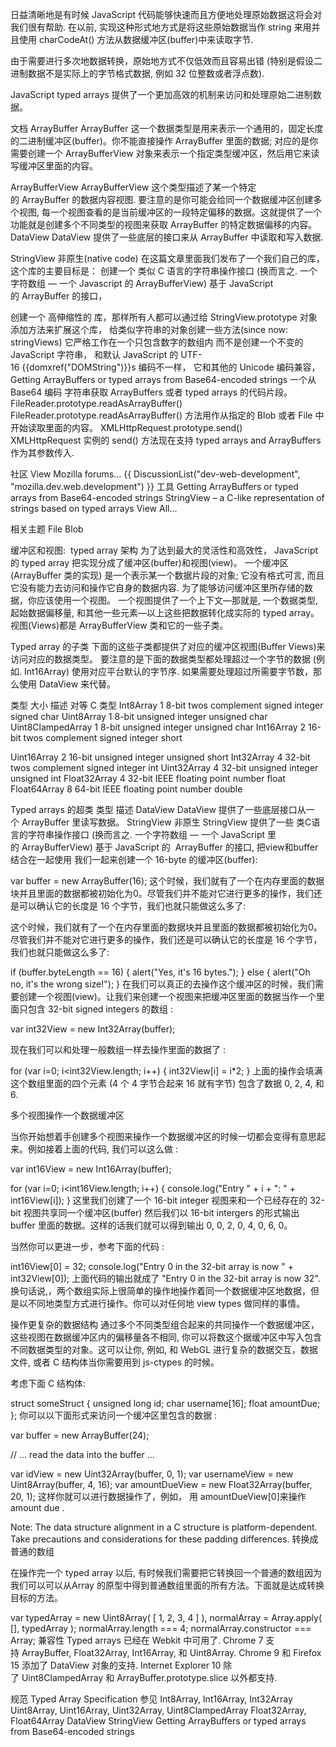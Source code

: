 日益清晰地是有时候 JavaScript 代码能够快速而且方便地处理原始数据这将会对我们很有帮助. 在以前, 实现这种形式地方式是将这些原始数据当作 string 来用并且使用 charCodeAt() 方法从数据缓冲区(buffer)中来读取字节.

由于需要进行多次地数据转换，原始地方式不仅低效而且容易出错 (特别是假设二进制数据不是实际上的字节格式数据, 例如 32 位整数或者浮点数).

JavaScript typed arrays 提供了一个更加高效的机制来访问和处理原始二进制数据。


文档
ArrayBuffer
ArrayBuffer 这一个数据类型是用来表示一个通用的，固定长度的二进制缓冲区(buffer)。你不能直接操作 ArrayBuffer 里面的数据; 对应的是你需要创建一个 ArrayBufferView 对象来表示一个指定类型缓冲区，然后用它来读写缓冲区里面的内容。

ArrayBufferView
ArrayBufferView 这个类型描述了某一个特定的 ArrayBuffer 的数据内容视图. 要注意的是你可能会给同一个数据缓冲区创建多个视图, 每一个视图查看的是当前缓冲区的一段特定偏移的数据。这就提供了一个功能就是创建多个不同类型的视图来获取 ArrayBuffer 的特定数据偏移的内容。 
DataView
DataView 提供了一些底层的接口来从 ArrayBuffer 中读取和写入数据.

StringView 非原生(native code)
在这篇文章里面我们发布了一个我们自己的库，这个库的主要目标是：
创建一个 类似 C 语言的字符串操作接口 (换而言之. 一个字符数组 — 一个 Javascript 的 ArrayBufferView) 基于 JavaScript 的 ArrayBuffer 的接口，


创建一个 高伸缩性的 库，那样所有人都可以通过给 StringView.prototype 对象添加方法来扩展这个库，
给类似字符串的对象创建一些方法(since now: stringViews) 它严格工作在一个只包含数字的数组内 而不是创建一个不变的 JavaScript 字符串，
和默认 JavaScript 的 UTF-16 {{domxref("DOMString")}}s 编码不一样， 它和其他的 Unicode 编码兼容，
Getting ArrayBuffers or typed arrays from Base64-encoded strings
一个从 Base64 编码 字符串获取 ArrayBuffers 或者 typed arrays 的代码片段。
FileReader.prototype.readAsArrayBuffer()
FileReader.prototype.readAsArrayBuffer() 方法用作从指定的 Blob 或者 File 中开始读取里面的内容。
XMLHttpRequest.prototype.send()
XMLHttpRequest 实例的 send() 方法现在支持 typed arrays and ArrayBuffers 作为其参数传入.




社区
View Mozilla forums... {{ DiscussionList("dev-web-development", "mozilla.dev.web.development") }}
工具
Getting ArrayBuffers or typed arrays from Base64-encoded strings
StringView – a C-like representation of strings based on typed arrays
View All...

相关主题
File
Blob



缓冲区和视图:  typed array 架构
为了达到最大的灵活性和高效性， JavaScript 的 typed array 把实现分成了缓冲区(buffer)和视图(view)。 一个缓冲区 (ArrayBuffer 类的实现) 是一个表示某一个数据片段的对象; 它没有格式可言, 而且它没有能力去访问和操作它自身的数据内容. 为了能够访问缓冲区里所存储的数据，你应该使用一个视图。 一个视图提供了一个上下文—那就是, 一个数据类型, 起始数据偏移量, 和其他一些元素—以上这些把数据转化成实际的 typed array。 视图(Views)都是 ArrayBufferView 类和它的一些子类。





Typed array 的子类
下面的这些子类都提供了对应的缓冲区视图(Buffer Views)来访问对应的数据类型。 要注意的是下面的数据类型都处理超过一个字节的数据 (例如. Int16Array) 使用对应平台默认的字节序. 如果需要处理超过所需要字节数，那么使用 DataView 来代替。

类型  大小  描述  对等 C 类型
Int8Array   1   8-bit twos complement signed integer    signed char
Uint8Array  1   8-bit unsigned integer  unsigned char
Uint8ClampedArray   1   8-bit unsigned integer  unsigned char
Int16Array  2   16-bit twos complement signed integer   short


Uint16Array 2   16-bit unsigned integer unsigned short
Int32Array  4   32-bit twos complement signed integer   int
Uint32Array 4   32-bit unsigned integer unsigned int
Float32Array    4   32-bit IEEE floating point number   float
Float64Array    8   64-bit IEEE floating point number   double



Typed arrays 的超类
类型  描述
DataView    DataView 提供了一些底层接口从一个 ArrayBuffer 里读写数据。
StringView 非原生  StringView 提供了一些 类C语言的字符串操作接口 (换而言之. 一个字符数组 — 一个 JavaScript 里的 ArrayBufferView) 基于 JavaScript 的  ArrayBuffer 的接口,
把view和buffer结合在一起使用
我们一起来创建一个 16-byte 的缓冲区(buffer):

var buffer = new ArrayBuffer(16);
这个时候，我们就有了一个在内存里面的数据块并且里面的数据都被初始化为0。尽管我们并不能对它进行更多的操作，我们还是可以确认它的长度是 16 个字节，我们也就只能做这么多了:



这个时候，我们就有了一个在内存里面的数据块并且里面的数据都被初始化为0。尽管我们并不能对它进行更多的操作，我们还是可以确认它的长度是 16 个字节，我们也就只能做这么多了:

if (buffer.byteLength == 16) {
  alert("Yes, it's 16 bytes.");
} else {
  alert("Oh no, it's the wrong size!");
} 
在我们可以真正的去操作这个缓冲区的时候，我们需要创建一个视图(view)。让我们来创建一个视图来把缓冲区里面的数据当作一个里面只包含 32-bit signed integers 的数组 :

var int32View = new Int32Array(buffer);




现在我们可以和处理一般数组一样去操作里面的数据了 :

for (var i=0; i<int32View.length; i++) {
  int32View[i] = i*2;
}
上面的操作会填满这个数组里面的四个元素 (4 个 4 字节合起来 16 就有字节) 包含了数据 0, 2, 4, 和 6.

多个视图操作一个数据缓冲区

当你开始想着手创建多个视图来操作一个数据缓冲区的时候一切都会变得有意思起来。例如接着上面的代码, 我们可以这么做 :



var int16View = new Int16Array(buffer);

for (var i=0; i<int16View.length; i++) {
  console.log("Entry " + i + ": " + int16View[i]);
}
这里我们创建了一个 16-bit integer 视图来和一个已经存在的 32-bit 视图共享同一个缓冲区(buffer) 然后我们以 16-bit intergers 的形式输出 buffer 里面的数据。这样的话我们就可以得到输出 0, 0, 2, 0, 4, 0, 6, 0。

当然你可以更进一步，参考下面的代码 :

int16View[0] = 32;
console.log("Entry 0 in the 32-bit array is now " + int32View[0]);
上面代码的输出就成了 "Entry 0 in the 32-bit array is now 32". 换句话说,，两个数组实际上很简单的操作地操作着同一个数据缓冲区地数据，但是以不同地类型方式进行操作。你可以对任何地 view types 做同样的事情。


操作更复杂的数据结构
通过多个不同类型组合起来的共同操作一个数据缓冲区，这些视图在数据缓冲区内的偏移量各不相同, 你可以将数这个据缓冲区中写入包含不同数据类型的对象。这可以让你, 例如, 和 WebGL 进行复杂的数据交互，数据文件, 或者 C 结构体当你需要用到 js-ctypes 的时候。

考虑下面 C 结构体:

struct someStruct {
  unsigned long id;
  char username[16];
  float amountDue;
};
你可以以下面形式来访问一个缓冲区里包含的数据 :


var buffer = new ArrayBuffer(24);

// ... read the data into the buffer ...

var idView = new Uint32Array(buffer, 0, 1);
var usernameView = new Uint8Array(buffer, 4, 16);
var amountDueView = new Float32Array(buffer, 20, 1);
这样你就可以进行数据操作了，例如， 用 amountDueView[0]来操作 amount due .

Note: The data structure alignment in a C structure is platform-dependent. Take precautions and considerations for these padding differences.
转换成普通的数组



在操作完一个 typed array 以后, 有时候我们需要把它转换回一个普通的数组因为我们可以可以从Array 的原型中得到普通数组里面的所有方法。下面就是达成转换目标的方法。

var typedArray = new Uint8Array( [ 1, 2, 3, 4 ] ),
    normalArray = Array.apply( [], typedArray );
normalArray.length === 4;
normalArray.constructor === Array;
兼容性
Typed arrays 已经在 Webkit 中可用了. Chrome 7 支持 ArrayBuffer, Float32Array, Int16Array, 和 Uint8Array. Chrome 9 和 Firefox 15 添加了 DataView 对象的支持. Internet Explorer 10 除了 Uint8ClampedArray 和 ArrayBuffer.prototype.slice 以外都支持.

规范
Typed Array Specification
参见
Int8Array, Int16Array, Int32Array
Uint8Array, Uint16Array, Uint32Array, Uint8ClampedArray
Float32Array, Float64Array
DataView
StringView
Getting ArrayBuffers or typed arrays from Base64-encoded strings













